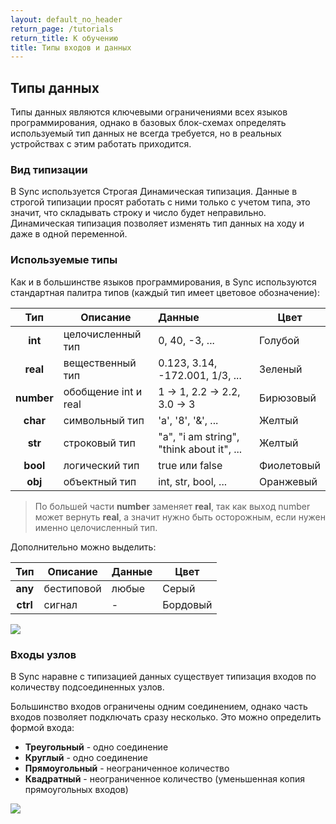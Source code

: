 ```yaml
---
layout: default_no_header
return_page: /tutorials
return_title: К обучению
title: Типы входов и данных 
---
```

## Типы данных

Типы данных являются ключевыми ограничениями всех языков программирования, однако в базовых блок-схемах определять
используемый тип данных не всегда требуется, но в реальных устройствах с этим работать приходится.

### Вид типизации

В Sync используется Строгая Динамическая типизация. Данные в строгой типизации просят
работать с ними только с учетом типа, это значит, что складывать строку и число будет
неправильно. Динамическая типизация позволяет изменять тип данных на ходу и даже в одной
переменной.

### Используемые типы

Как и в большинстве языков программирования, в Sync используются стандартная палитра
типов (каждый тип имеет цветовое обозначение):

| Тип | Описание | Данные | Цвет |
| :---: | --- | :--- | --- |
| **int** | целочисленный тип | 0, 40, -3, ... | Голубой |
| **real** | вещественный тип | 0.123, 3.14, -172.001, 1/3, ... | Зеленый |
| **number** | обобщение int и real | 1 → 1, 2.2 → 2.2, 3.0 → 3 | Бирюзовый |
| **char** | символьный тип | 'a', '8', '&', ... | Желтый |
| **str** | строковый тип | "a", "i am string", "think about it", ... | Желтый |
| **bool** | логический тип | true или false | Фиолетовый |
| **obj** | объектный тип | int, str, bool, ... | Оранжевый |

> По большей части **number** заменяет **real**, так как выход number может вернуть **real**, 
 а значит нужно быть осторожным, если нужен именно целочисленный тип.

Дополнительно можно выделить:

| Тип | Описание | Данные | Цвет |
| :---: | --- | :--- | --- |
| **any** | бестиповой | любые | Серый |
| **ctrl** | сигнал | - | Бордовый |

<img src="{{site.baseurl}}/resources/tutorials/types/01_types_colors.png"/>

### Входы узлов

В Sync наравне с типизацией данных существует типизация входов по количеству подсоединенных узлов.

Большинство входов ограничены одним соединением, однако часть входов позволяет подключать сразу несколько. Это
можно определить формой входа:

- **Треугольный** - одно соединение
- **Круглый** - одно соединение
- **Прямоугольный** - неограниченное количество
- **Квадратный** - неограниченное количество (уменьшенная копия прямоугольных входов)

<img src="{{site.baseurl}}/resources/tutorials/types/02_multiple_inputs.png"/>

[index]: {{site.baseurl}}/index
[tutorials]: {{site.baseurl}}/tutorials#content
[drawio]: https://app.diagrams.net/?splash=0&libs=0&clibs=Uhttps://raw.githubusercontent.com/octo-gone/sync-execution/master/resources/base.drawio;Uhttps://raw.githubusercontent.com/octo-gone/sync-execution/master/resources/structure.drawio
[replit]: https://repl.it/github/octo-gone/sync-execution
